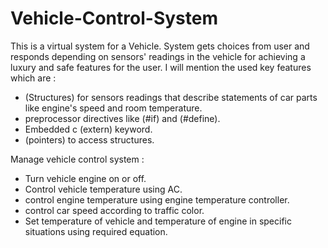 # Vehicle-Control-System
This is a virtual system for a Vehicle. System gets choices from user and responds depending on sensors' readings in the vehicle for achieving a luxury and safe features for the user.
I will mention the used key features which are :
- (Structures) for sensors readings that describe statements of car parts like engine's speed and room temperature.
- preprocessor directives like (#if) and (#define).
- Embedded c (extern) keyword.
- (pointers) to access structures.

Manage vehicle control system :
- Turn vehicle engine on or off.
- Control vehicle temperature using AC.
- control engine temperature using engine temperature controller.
- control car speed according to traffic color.
- Set temperature of vehicle and temperature of engine in specific situations using required equation.

